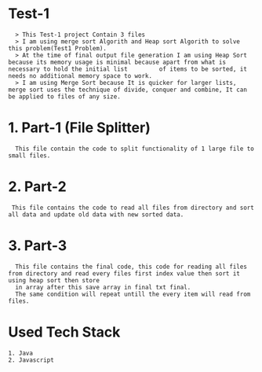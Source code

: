 # Test-1
      > This Test-1 project Contain 3 files
      > I am using merge sort Algorith and Heap sort Algorith to solve this problem(Test1 Problem).
      > At the time of final output file generation I am using Heap Sort because its memory usage is minimal because apart from what is necessary to hold the initial list         of items to be sorted, it needs no additional memory space to work.
      > I am using Merge Sort because It is quicker for larger lists, merge sort uses the technique of divide, conquer and combine, It can be applied to files of any size.

# 1. Part-1 (File Splitter)
      This file contain the code to split functionality of 1 large file to small files.
      
# 2. Part-2 
     This file contains the code to read all files from directory and sort all data and update old data with new sorted data.

# 3. Part-3
      This file contains the final code, this code for reading all files from directory and read every files first index value then sort it using heap sort then store
      in array after this save array in final txt final.
      The same condition will repeat untill the every item will read from files.
      
      
 # Used Tech Stack
    1. Java
    2. Javascript
    
